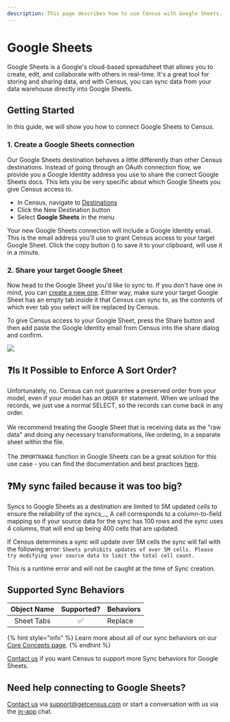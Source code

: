 ```yaml
---
description: This page describes how to use Census with Google Sheets.
---
```


# Google Sheets

Google Sheets is a Google's cloud-based spreadsheet that allows you to create, edit, and collaborate with others in real-time. It's a great tool for storing and sharing data, and with Census, you can sync data from your data warehouse directly into Google Sheets.

## Getting Started

In this guide, we will show you how to connect Google Sheets to Census.

### 1. Create a Google Sheets connection

Our Google Sheets destination behaves a little differently than other Census destinations. Instead of going through an OAuth connection flow, we provide you a Google Identity address you use to share the correct Google Sheets docs. This lets you be very specific about which Google Sheets you give Census access to.

* In Census, navigate to [Destinations](https://app.getcensus.com/destinations)
* Click the New Destination button
* Select **Google Sheets** in the menu

Your new Google Sheets connection will include a Google Identity email. This is the email address you'll use to grant Census access to your target Google Sheet. Click the copy button (<img src="../.gitbook/assets/copy-solid.svg" alt="" data-size="line">) to save it to your clipboard, will use it in a minute.

### 2. Share your target Google Sheet

Now head to the Google Sheet you'd like to sync to. If you don't have one in mind, you can [create a new one](https://sheets.new). Either way, make sure your target Google Sheet has an empty tab inside it that Census can sync to, as the contents of which ever tab you select will be replaced by Census.

To give Census access to your Google Sheet, press the Share button and then add paste the Google Identity email from Census into the share dialog and confirm.

![](../.gitbook/assets/screely-1622879521880.png)

## :question:Is It Possible to Enforce A Sort Order?

Unfortunately, no. Census can not guarantee a preserved order from your model, even if your model has an `ORDER BY` statement. When we unload the records, we just use a normal SELECT, so the records can come back in any order.\
\
We recommend treating the Google Sheet that is receiving data as the "raw data" and doing any necessary transformations, like ordering, in a separate sheet within the file.\
\
The `IMPORTRANGE` function in Google Sheets can be a great solution for this use case - you can find the documentation and best practices [here](https://support.google.com/docs/answer/3093340).

## :question:My sync failed because it was too big?

Syncs to Google Sheets as a destination are limited to 5M updated _cells_ to ensure the reliability of the syncs\_.\_ A cell corresponds to a column-to-field mapping so if your source data for the sync has 100 rows and the sync uses 4 columns, that will end up being 400 cells that are updated.

If Census determines a sync will update over 5M cells the sync will fail with the following error: `Sheets prohibits updates of over 5M cells. Please try modifying your source data to limit the total cell count.`

This is a runtime error and will not be caught at the time of Sync creation.

## Supported Sync Behaviors

| **Object Name** | **Supported?** | **Behaviors** |
| :-------------: | :------------: | ------------- |
|    Sheet Tabs   |        ✅       | Replace       |

{% hint style="info" %}
Learn more about all of our sync behaviors on our [Core Concepts page](../syncs/core-concept/#the-different-sync-behaviors).
{% endhint %}

[Contact us](mailto:support@getcensus.com) if you want Census to support more Sync behaviors for Google Sheets.

## Need help connecting to Google Sheets?

[Contact us](mailto:support@getcensus.com) via support@getcensus.com or start a conversation with us via the [in-app](https://app.getcensus.com) chat.
